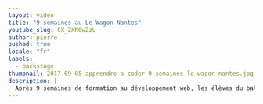 ```yaml
---
layout: video
title: "9 semaines au Le Wagon Nantes"
youtube_slug: CX_2XN0w2zU
author: pierre
pushed: true
locale: "fr"
labels:
  - backstage
thumbnail: 2017-09-05-apprendre-a-coder-9-semaines-le-wagon-nantes.jpg
description: |
  Après 9 semaines de formation au développement web, les élèves du batch79 vous expliquent pourquoi ils ont choisi de faire Le Wagon.
---
```

